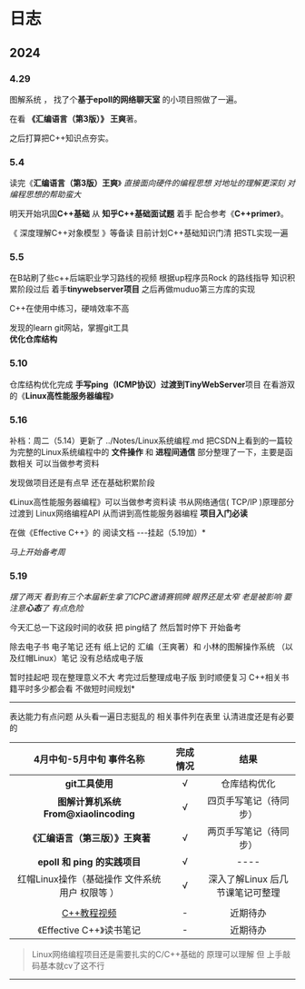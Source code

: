 # 日志

## 2024

### 4.29  

图解系统  ， 找了个**基于epoll的网络聊天室** 的小项目照做了一遍。

在看 **《汇编语言（第3版）》 王爽**著。

之后打算把C++知识点夯实。

### 5.4 

读完《**汇编语言（第3版）王爽**》      *直接面向硬件的编程思想  对地址的理解更深刻  对编程思想的帮助蛮大*

明天开始巩固**C++基础**   从 **知乎C++基础面试题** 着手  配合参考《**C++primer**》。  

《 深度理解C++对象模型 》等备读  目前计划C++基础知识门清 把STL实现一遍  

### 5.5

在B站刷了些c++后端职业学习路线的视频 
根据up程序员Rock 的路线指导
知识积累阶段过后  着手**tinywebserver项目**
之后再做muduo第三方库的实现

C++在使用中练习，硬啃效率不高

发现的learn git网站，掌握git工具  
**优化仓库结构**

### 5.10

仓库结构优化完成 
**手写ping（ICMP协议）**过渡到**TinyWebServer**项目
在看游双的《**Linux高性能服务器编程**》

### 5.16

补档：周二（5.14）更新了 ../Notes/Linux系统编程.md  把CSDN上看到的一篇较为完整的Linux系统编程中的 **文件操作** 和 **进程间通信** 部分整理了一下，主要是函数相关 可以当做参考资料

发现做项目还是有点早  还在基础积累阶段  

《Linux高性能服务器编程》可以当做参考资料读 书从网络通信( TCP/IP )原理部分 过渡到 Linux网络编程API 从而讲到高性能服务器编程  **项目入门必读**

在做《Effective C++》的 阅读文档     ---挂起（5.19加）*

*马上开始备考周*

### 5.19

*摆了两天 看到有三个本届新生拿了ICPC邀请赛铜牌  眼界还是太窄  老是被影响  要注意**心态**了 有点危险*

今天汇总一下这段时间的收获 把 ping结了 然后暂时停下 开始备考  

除去电子书 电子笔记 还有 纸上记的 汇编（王爽著）和 小林的图解操作系统 （以及红帽Linux）笔记 没有总结成电子版  

暂时挂起吧 现在整理意义不大   考完过后整理成电子版 到时顺便复习    C++相关书籍平时多少都会看 不做短时间规划*  



------

表达能力有点问题 从头看一遍日志挺乱的  相关事件列在表里  认清进度还是有必要的

|                  4月中旬-5月中旬  事件名称                   | 完成情况 |               结果               |
| :----------------------------------------------------------: | :------: | :------------------------------: |
|                       **git工具使用**                        |    √     |           仓库结构优化           |
|             **图解计算机系统From@xiaolincoding**             |    √     |      四页手写笔记（待同步）      |
|               **《汇编语言（第三版）》王爽著**               |    √     |      两页手写笔记（待同步）      |
|                 **epoll 和 ping 的实践项目**                 |    √     |               ----               |
|       红帽Linux操作（基础操作 文件系统 用户 权限等 ）        |    √     | 深入了解Linux 后几节课笔记可整理 |
|                                                              |          |                                  |
| [C++教程视频](https://www.bilibili.com/video/BV1oD4y1h7S3?p=5&vd_source=e0d89b071b177d90b62777f66eae423c) |    -     |             近期待办             |
|                  《Effective C++》读书笔记                   |    -     |             近期待办             |

> Linux网络编程项目还是需要扎实的C/C++基础的  原理可以理解 但 上手敲码基本就cv了这不行

------

